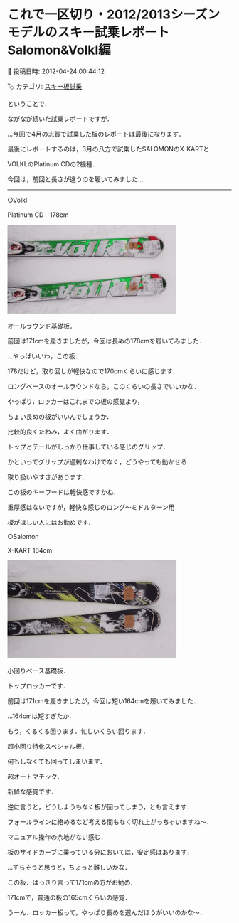 # これで一区切り・2012/2013シーズンモデルのスキー試乗レポート　Salomon&Volkl編

📅 投稿日時: 2012-04-24 00:44:12

🏷️ カテゴリ: [スキー板試乗](c0bd8048615710cee890e403a36cc9a2b.md)

ということで．


ながなが続いた試乗レポートですが．





…今回で4月の志賀で試乗した板のレポートは最後になります．





最後にレポートするのは，3月の八方で試乗したSALOMONのX-KARTと


VOLKLのPlatinum CDの2機種．


今回は，前回と長さが違うのを履いてみました…


--------------





○Volkl


[]()


Platinum CD　178cm




![39b0b9dcbb6742e5177341d36b74b100.jpg](images/39b0b9dcbb6742e5177341d36b74b100.jpg)




オールラウンド基礎板．


前回は171cmを履きましたが，今回は長めの178cmを履いてみました．


…やっぱいいわ，この板．


178だけど，取り回しが軽快なので170cmくらいに感じます．


ロングベースのオールラウンドなら，このくらいの長さでいいかな．


やっぱり，ロッカーはこれまでの板の感覚より，


ちょい長めの板がいいんでしょうか．


比較的良くたわみ，よく曲がります．


トップとテールがしっかり仕事している感じのグリップ．


かといってグリップが過剰なわけでなく，どうやっても動かせる


取り扱いやすさがあります．


この板のキーワードは軽快感ですかね．


重厚感はないですが，軽快な感じのロング～ミドルターン用


板がほしい人にはお勧めです．





○Salomon


[]()


X-KART 164cm 




![4b4ace3a77f2b955cf771e3d3e6a147c.jpg](images/4b4ace3a77f2b955cf771e3d3e6a147c.jpg)




小回りベース基礎板．


トップロッカーです．


前回は171cmを履きましたが，今回は短い164cmを履いてみました．


…164cmは短すぎたか．


もう，くるくる回ります．忙しいくらい回ります．


超小回り特化スペシャル板．


何もしなくても回ってしまいます．


超オートマチック．


新鮮な感覚です．


逆に言うと，どうしようもなく板が回ってしまう，とも言えます．


フォールラインに絡めるなど考える間もなく切れ上がっちゃいますね～．


マニュアル操作の余地がない感じ．


板のサイドカーブに乗っている分においては，安定感はあります．


…ずらそうと思うと，ちょっと難しいかな．


この板．はっきり言って171cmの方がお勧め．


171cmで，普通の板の165cmくらいの感覚．


うーん．ロッカー板って，やっぱり長めを選んだほうがいいのかな～．
